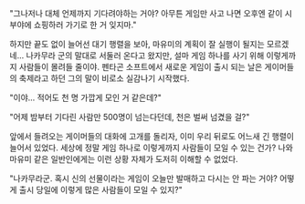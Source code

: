 "그나저나 대체 언제까지 기다려야하는 거야? 아무튼 게임만 사고 나면 오후엔 같이 시부야에 쇼핑하러 가기로 한 거 잊지마." 

하지만 끝도 없이 늘어선 대기 행렬을 보아, 마유미의 계획이 잘 실행이 될지는 모르겠네... 
나카무라 군의 말대로 서둘러 온다고 왔지만, 설마 게임 하나를 사기 위해 이렇게까지 사람들이 몰려들 줄이야. 
펜타곤 소프트에서 새로운 게임이 출시 되는 날은 게이머들의 축제라고 하던 그의 말이 비로소 실감나기 시작했다. 

"이야... 적어도 천 명 가깝게 모인 거 같은데?" 

"어제 밤부터 기다린 사람만 500명이 넘는다던데, 천은 벌써 넘겼을 걸?" 

앞에서 들려오는 게이머들의 대화에 고개를 돌리자, 이미 우리 뒤로도 어느새 긴 행렬이 늘어서 있었다. 세상에 정말 게임 하나로 이렇게까지 사람들이 모일 수 있는 건가? 
나와 마유미 같은 일반인에게는 이런 상황 자체가 도저히 이해할 수 없었다. 

"나카무라군. 혹시 신의 선물이라는 게임이 오늘만 발매하고 다시는 안 파는 거야? 어떻게 출시 당일에 이렇게 많은 사람들이 모일 수 있지?" 